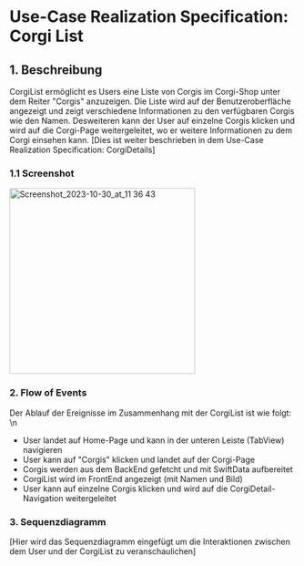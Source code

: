 # Use-Case Realization Specification: Corgi List

## 1. Beschreibung
CorgiList ermöglicht es Users eine Liste von Corgis im Corgi-Shop unter dem Reiter "Corgis" anzuzeigen. 
Die Liste wird auf der Benutzeroberfläche angezeigt und zeigt verschiedene Informationen zu den verfügbaren Corgis wie den Namen.
Desweiteren kann der User auf einzelne Corgis klicken und wird auf die Corgi-Page weitergeleitet, wo er weitere Informationen zu dem Corgi einsehen kann.
[Dies ist weiter beschrieben in dem Use-Case Realization Specification: CorgiDetails]

### 1.1 Screenshot
<img width="326" alt="Screenshot_2023-10-30_at_11 36 43" src="https://github.com/mausio/corgi-shop-doc/assets/122524882/f8f03db9-143a-428a-b439-bd6680693d1c">


### 2. Flow of Events
Der Ablauf der Ereignisse im Zusammenhang mit der CorgiList ist wie folgt:
\n
- User landet auf Home-Page und kann in der unteren Leiste (TabView) navigieren
- User kann auf "Corgis" klicken und landet auf der Corgi-Page
- Corgis werden aus dem BackEnd gefetcht und mit SwiftData aufbereitet
- CorgiList wird im FrontEnd angezeigt (mit Namen und Bild)
- User kann auf einzelne Corgis klicken und wird auf die CorgiDetail-Navigation weitergeleitet

### 3. Sequenzdiagramm
[Hier wird das Sequenzdiagramm eingefügt um die Interaktionen zwischen dem User und der CorgiList zu veranschaulichen]